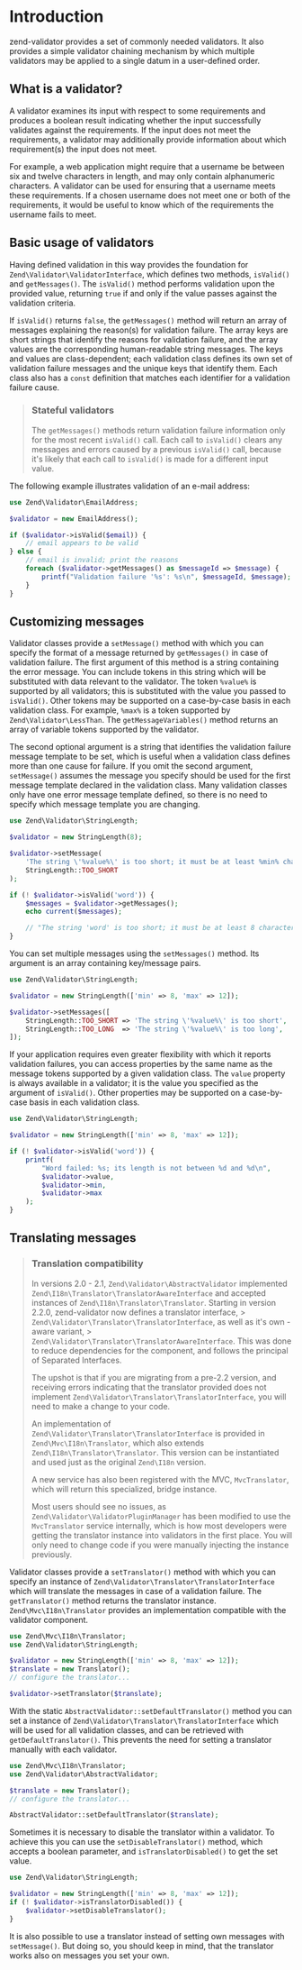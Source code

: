 # Introduction

zend-validator provides a set of commonly needed validators. It also provides a
simple validator chaining mechanism by which multiple validators may be applied
to a single datum in a user-defined order.

## What is a validator?

A validator examines its input with respect to some requirements and produces a
boolean result indicating whether the input successfully validates against the
requirements. If the input does not meet the requirements, a validator may
additionally provide information about which requirement(s) the input does not
meet.

For example, a web application might require that a username be between six and
twelve characters in length, and may only contain alphanumeric characters. A
validator can be used for ensuring that a username meets these requirements. If
a chosen username does not meet one or both of the requirements, it would be
useful to know which of the requirements the username fails to meet.

## Basic usage of validators

Having defined validation in this way provides the foundation for
`Zend\Validator\ValidatorInterface`, which defines two methods, `isValid()` and
`getMessages()`. The `isValid()` method performs validation upon the provided
value, returning `true` if and only if the value passes against the validation
criteria.

If `isValid()` returns `false`, the `getMessages()` method will return an array
of messages explaining the reason(s) for validation failure. The array keys are
short strings that identify the reasons for validation failure, and the array
values are the corresponding human-readable string messages. The keys and values
are class-dependent; each validation class defines its own set of validation
failure messages and the unique keys that identify them. Each class also has a
`const` definition that matches each identifier for a validation failure cause.

> ### Stateful validators
>
> The `getMessages()` methods return validation failure information only for the
> most recent `isValid()` call. Each call to `isValid()` clears any messages and
> errors caused by a previous `isValid()` call, because it's likely that each
> call to `isValid()` is made for a different input value.

The following example illustrates validation of an e-mail address:

```php
use Zend\Validator\EmailAddress;

$validator = new EmailAddress();

if ($validator->isValid($email)) {
    // email appears to be valid
} else {
    // email is invalid; print the reasons
    foreach ($validator->getMessages() as $messageId => $message) {
        printf("Validation failure '%s': %s\n", $messageId, $message);
    }
}
```

## Customizing messages

Validator classes provide a `setMessage()` method with which you can specify the
format of a message returned by `getMessages()` in case of validation failure.
The first argument of this method is a string containing the error message. You
can include tokens in this string which will be substituted with data relevant
to the validator. The token `%value%` is supported by all validators; this is
substituted with the value you passed to `isValid()`. Other tokens may be
supported on a case-by-case basis in each validation class. For example, `%max%`
is a token supported by `Zend\Validator\LessThan`. The `getMessageVariables()`
method returns an array of variable tokens supported by the validator.

The second optional argument is a string that identifies the validation failure
message template to be set, which is useful when a validation class defines more
than one cause for failure. If you omit the second argument, `setMessage()`
assumes the message you specify should be used for the first message template
declared in the validation class. Many validation classes only have one error
message template defined, so there is no need to specify which message template
you are changing.

```php
use Zend\Validator\StringLength;

$validator = new StringLength(8);

$validator->setMessage(
    'The string \'%value%\' is too short; it must be at least %min% characters',
    StringLength::TOO_SHORT
);

if (! $validator->isValid('word')) {
    $messages = $validator->getMessages();
    echo current($messages);

    // "The string 'word' is too short; it must be at least 8 characters"
}
```

You can set multiple messages using the `setMessages()` method. Its argument is
an array containing key/message pairs.

```php
use Zend\Validator\StringLength;

$validator = new StringLength(['min' => 8, 'max' => 12]);

$validator->setMessages([
    StringLength::TOO_SHORT => 'The string \'%value%\' is too short',
    StringLength::TOO_LONG  => 'The string \'%value%\' is too long',
]);
```

If your application requires even greater flexibility with which it reports
validation failures, you can access properties by the same name as the message
tokens supported by a given validation class. The `value` property is always
available in a validator; it is the value you specified as the argument of
`isValid()`. Other properties may be supported on a case-by-case basis in each
validation class.

```php
use Zend\Validator\StringLength;

$validator = new StringLength(['min' => 8, 'max' => 12]);

if (! $validator->isValid('word')) {
    printf(
        "Word failed: %s; its length is not between %d and %d\n",
        $validator->value,
        $validator->min,
        $validator->max
    );
}
```

## Translating messages

> ### Translation compatibility
>
> In versions 2.0 - 2.1, `Zend\Validator\AbstractValidator` implemented
> `Zend\I18n\Translator\TranslatorAwareInterface` and accepted instances of
> `Zend\I18n\Translator\Translator`. Starting in version 2.2.0, zend-validator
> now defines a translator interface, > `Zend\Validator\Translator\TranslatorInterface`,
> as well as it's own -aware variant, > `Zend\Validator\Translator\TranslatorAwareInterface`.
> This was done to reduce dependencies for the component, and follows the
> principal of Separated Interfaces.
>
> The upshot is that if you are migrating from a pre-2.2 version, and receiving
> errors indicating that the translator provided does not implement
> `Zend\Validator\Translator\TranslatorInterface`, you will need to make a
> change to your code.
>
> An implementation of `Zend\Validator\Translator\TranslatorInterface` is
> provided in `Zend\Mvc\I18n\Translator`, which also extends
> `Zend\I18n\Translator\Translator`. This version can be instantiated and used
> just as the original `Zend\I18n` version.
>
> A new service has also been registered with the MVC, `MvcTranslator`, which
> will return this specialized, bridge instance.
>
> Most users should see no issues, as `Zend\Validator\ValidatorPluginManager`
> has been modified to use the `MvcTranslator` service internally, which is how
> most developers were getting the translator instance into validators in the
> first place. You will only need to change code if you were manually injecting
> the instance previously.

Validator classes provide a `setTranslator()` method with which you can specify
an instance of `Zend\Validator\Translator\TranslatorInterface` which will
translate the messages in case of a validation failure. The `getTranslator()`
method returns the translator instance. `Zend\Mvc\I18n\Translator` provides an
implementation compatible with the validator component.

```php
use Zend\Mvc\I18n\Translator;
use Zend\Validator\StringLength;

$validator = new StringLength(['min' => 8, 'max' => 12]);
$translate = new Translator();
// configure the translator...

$validator->setTranslator($translate);
```

With the static `AbstractValidator::setDefaultTranslator()` method you can set a
instance of `Zend\Validator\Translator\TranslatorInterface` which will be used
for all validation classes, and can be retrieved with `getDefaultTranslator()`.
This prevents the need for setting a translator manually with each validator.

```php
use Zend\Mvc\I18n\Translator;
use Zend\Validator\AbstractValidator;

$translate = new Translator();
// configure the translator...

AbstractValidator::setDefaultTranslator($translate);
```

Sometimes it is necessary to disable the translator within a validator. To
achieve this you can use the `setDisableTranslator()` method, which accepts a
boolean parameter, and `isTranslatorDisabled()` to get the set value.

```php
use Zend\Validator\StringLength;

$validator = new StringLength(['min' => 8, 'max' => 12]);
if (! $validator->isTranslatorDisabled()) {
    $validator->setDisableTranslator();
}
```

It is also possible to use a translator instead of setting own messages with
`setMessage()`. But doing so, you should keep in mind, that the translator works
also on messages you set your own.
